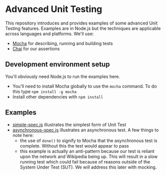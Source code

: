 # Advanced Unit Testing

This repository introduces and provides examples of some advanced Unit Testing features. Examples are in Node.js but the techniques are applicable across languages and platforms. We'll use: 

* [Mocha](https://mochajs.org) for describing, running and building tests
* [Chai](http://www.chaijs.com) for our assertions

## Development environment setup

You'll obviously need Node.js to run the examples here.

* You'll need to install Mocha globally to use the `mocha` command. To do this type `npm install -g mocha`
* Install other dependencies with `npm install`

## Examples

* [simple-spec.js](test/simple-spec.js) illustrates the simplest form of Unit Test
* [asynchronous-spec.js](test/asynchronous-spec.js) illustrates an asynchronous test. A few things to note here:
    * the use of `done()` to signify to Mocha that the asynchronous test is complete. Without this the test would appear to pass 
    * this example is actually an anti-pattern because our test is reliant upon the network and Wikipedia being up. This will result in a slow running test which could fail because of reasons outside of the System Under Test (SUT). We will address this later with mocking.